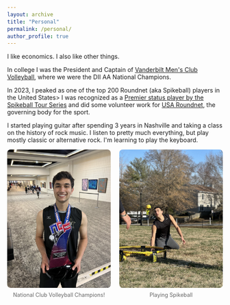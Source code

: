 ```yaml
---
layout: archive
title: "Personal"
permalink: /personal/
author_profile: true
---
```


I like economics. I also like other things. 

In college I was the President and Captain of [Vanderbilt Men's Club Volleyball](https://www.instagram.com/vumensclubvolleyball/), where we were the DII AA National Champions. 

In 2023, I peaked as one of the top 200 Roundnet (aka Spikeball) players in the United States> I was recognized as a [Premier status player by the Spikeball Tour Series](https://tournaments.spikeball.com/pages/top-divisions) and did some volunteer work for [USA Roundnet](https://www.usaroundnet.org/), the governing body for the sport. 

I started playing guitar after spending 3 years in Nashville and taking a class on the history of rock music. I listen to pretty much everything, but play mostly classic or alternative rock. I'm learning to play the keyboard.


<div style="display: flex; gap: 20px; justify-content: center; flex-wrap: wrap; margin-bottom: 2em;">

  <figure style="flex: 1 1 35%; text-align: center; margin: 0;">
    <img src="/images/volleyball.jpg" alt="Volleyball" style="width: 100%; border-radius: 8px;" />
    <figcaption style="font-size: 0.9em; color: #666; margin-top: 0.5em;">
      National Club Volleyball Champions!
    </figcaption>
  </figure>

  <figure style="flex: 1 1 35%; text-align: center; margin: 0;">
    <img src="/images/spikeball.jpg" alt="Guitar" style="width: 100%; border-radius: 8px;" />
    <figcaption style="font-size: 0.9em; color: #666; margin-top: 0.5em;">
      Playing Spikeball
    </figcaption>
  </figure>

</div>
